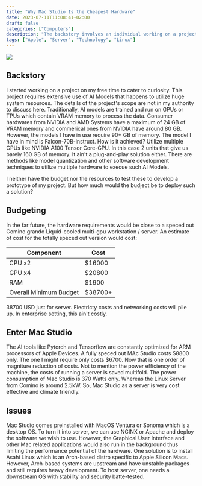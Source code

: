 ```yaml
---
title: "Why Mac Studio Is the Cheapest Hardware"
date: 2023-07-11T11:08:41+02:00
draft: false
categories: ["Computers"]
description: "The backstory involves an individual working on a project that requires the use of AI models with high system resource demands. Traditional hardware falls short in terms of memory capacity, so the individual explores the option of utilizing multiple GPUs like the NVIDIA A100 Tensor Core-GPU to achieve the necessary memory. However, due to budget and resource constraints, they are unable to develop a prototype. A fully speced out Comino grando Liquid-cooled multi-GPU workstation/server is estimated to cost at least $38,700, excluding additional expenses such as electricity and networking costs. Alternatively, the individual considers using a Mac Studio, which is more cost-effective and energy-efficient. However, turning it into a server requires addressing issues such as the preinstalled desktop operating system and the need for a downstream OS with stability and security."
tags: ["Apple", "Server", "Technology", "Linux"]
---
```


![](img/mac-studio.png)

## Backstory

I started working on a project on my free time to cater to curiosity. This project requires extensive use of AI Models that happens to utilize huge system resources. The details of the project's scope are not in my authority to discuss here. Traditionally, AI models are trained and run on GPUs or TPUs which contain VRAM memory to process the data. Consumer hardwares from NVIDIA and AMD Systems have a maximum of 24 GB of VRAM memory and commerical ones from NVIDIA have around 80 GB. However, the models I have in use require 90+ GB of memory. The model I have in mind is Falcon-70B-instruct. How is it achieved? Utilize multiple GPUs like NVIDIA A100 Tensor Core-GPU. In this case 2 units that give us barely 160 GB of memory. It ain't a plug-and-play solution either. There are methods like model quantization and other software development techniques to utilize multiple hardware to execue such AI Models. 

I neither have the budget nor the resources to test these to develop a prototype of my project. But how much would the budject be to deploy such a solution?

## Budgeting

In the far future, the hardware requirements would be close to a speced out Comino grando Liquid-cooled multi-gpu workstation / server. An estimate of cost for the totally speced out version would cost:

| Component              | Cost    |
|------------------------|---------|
| CPU x2                 | $16000  |
| GPU x4                 | $20800  |
| RAM                    | $1900   |
| Overall Minimum Budget | $38700+ |

38700 USD just for server. Electricty costs and networking costs will pile up. In enterprise setting, this ain't costly.

## Enter Mac Studio

The AI tools like Pytorch and Tensorflow are constantly optimized for ARM processors of Apple Devices. A fully speced out MAc Studio costs $8800 only. The one I  might require only costs $6700. Now that is one order of magniture reduction of costs. Not to mention the power efficiency of the machine, the costs of running a server is saved multifold. The power consumption of Mac Studio is 370 Watts only. Whereas the Linux Server from Comino is around 2.5kW. So, Mac Studio as a server is very cost effective and climate friendly.

## Issues

Mac Studio comes preinstalled with MacOS Ventura or Sonoma which is a desktop OS. To turn it into server, we can use NGINX or Apache and deploy the software we wish to use. However, the Graphical User Interface and other Mac related applications would also run in the background thus limiting the performance potential of the hardware. One solution is to install Asahi Linux which is an Arch-based distro specific to Apple Silicon Macs. However, Arch-based systems are upstream and have unstable packages and still requires heavy development. To host server, one needs a downstream OS with stability and security batte-tested.